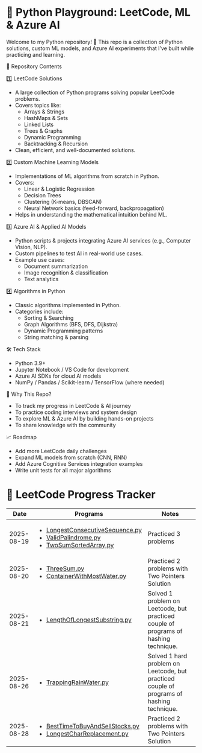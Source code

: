 # 🚀 Python Playground: LeetCode, ML & Azure AI
Welcome to my Python repository! 🐍
This repo is a collection of Python solutions, custom ML models, and Azure AI experiments that I’ve built while practicing and learning.

📂 Repository Contents

1️⃣ LeetCode Solutions
 - A large collection of Python programs solving popular LeetCode problems.
 - Covers topics like:
     - Arrays & Strings
     - HashMaps & Sets
     - Linked Lists
     - Trees & Graphs
     - Dynamic Programming
     - Backtracking & Recursion
 - Clean, efficient, and well-documented solutions.

2️⃣ Custom Machine Learning Models
 - Implementations of ML algorithms from scratch in Python.
 - Covers:
     - Linear & Logistic Regression
     - Decision Trees
     - Clustering (K-means, DBSCAN)
     - Neural Network basics (feed-forward, backpropagation)
 - Helps in understanding the mathematical intuition behind ML.

3️⃣ Azure AI & Applied AI Models
 - Python scripts & projects integrating Azure AI services (e.g., Computer Vision, NLP).
 - Custom pipelines to test AI in real-world use cases.
 - Example use cases:
     - Document summarization
     - Image recognition & classification
     - Text analytics

4️⃣ Algorithms in Python

- Classic algorithms implemented in Python.
- Categories include:
    - Sorting & Searching
    - Graph Algorithms (BFS, DFS, Dijkstra)
    - Dynamic Programming patterns
    - String matching & parsing

🛠️ Tech Stack
 - Python 3.9+
 - Jupyter Notebook / VS Code for development
 - Azure AI SDKs for cloud AI models
 - NumPy / Pandas / Scikit-learn / TensorFlow (where needed)

🌟 Why This Repo?
 - To track my progress in LeetCode & AI journey
 - To practice coding interviews and system design
 - To explore ML & Azure AI by building hands-on projects
 - To share knowledge with the community

📈 Roadmap
 - Add more LeetCode daily challenges
 - Expand ML models from scratch (CNN, RNN)
 - Add Azure Cognitive Services integration examples
 - Write unit tests for all major algorithms

# 🚀 LeetCode Progress Tracker

| Date       | Programs                                                                                             | Notes                   |
|------------|------------------------------------------------------------------------------------------------------|-------------------------|
| 2025-08-19 | <ul><li>[LongestConsecutiveSequence.py](LeetCodeProblems/LongestConsecutiveSequence.py)</li><li>[ValidPalindrome.py](LeetCodeProblems/ValidPalindrome.py)</li><li>[TwoSumSortedArray.py](LeetCodeProblems/TwoSumSortedArray.py)</li></ul> | Practiced 3 problems |
| 2025-08-20 | <ul><li>[ThreeSum.py](LeetCodeProblems/ThreeSum.py)</li><li>[ContainerWithMostWater.py](LeetCodeProblems/ContainerWithMostWater.py)</li></ul> | Practiced 2 problems with Two Pointers Solution |
| 2025-08-21 | <ul><li>[LengthOfLongestSubstring.py](LeetCodeProblems/LengthOfLongestSubstring.py)</li></ul> | Solved 1 problem on Leetcode, but practiced couple of programs of hashing technique. |
| 2025-08-26 | <ul><li>[TrappingRainWater.py](LeetCodeProblems/TrappingRainWater.py)</li></ul> | Solved 1 hard problem on Leetcode, but practiced couple of programs of hashing technique. |
| 2025-08-28 | <ul><li>[BestTimeToBuyAndSellStocks.py](LeetCodeProblems/BestTimeToBuyAndSellStocks.py)</li><li>[LongestCharReplacement.py](LeetCodeProblems/LongestCharReplacement.py)</li></ul> | Practiced 2 problems with Two Pointers Solution |
